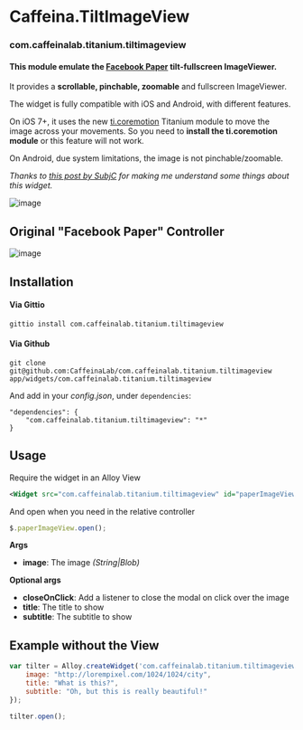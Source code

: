 # Caffeina.TiltImageView

### com.caffeinalab.titanium.tiltimageview

#### This module emulate the [Facebook Paper](https://www.facebook.com/paper) tilt-fullscreen ImageViewer.

It provides a **scrollable, pinchable, zoomable** and fullscreen ImageViewer.

The widget is fully compatible with iOS and Android, with different features.

On iOS 7+, it uses the new [ti.coremotion](http://docs.appcelerator.com/titanium/latest/#!/guide/Core_Motion_Module) Titanium module to move the image across your movements. So you need to **install the ti.coremotion module** or this feature will not work.

On Android, due system limitations, the image is not pinchable/zoomable.

*Thanks to [this post by SubjC](http://subjc.com/facebook-paper-photo-panner/) for making me understand some things about this widget.*

![image](http://cl.ly/image/2F1C3h1r0G2c/687474703a2f2f662e636c2e6c792f6974656d732f30653238304232523236323230453152326333682f6f75742e6a7067%20(1)_iphone5s_spacegrey_portrait.png)


## Original "Facebook Paper" Controller

![image](http://cl.ly/image/0Q3N35163j0P/title-video.gif)


## Installation

#### Via Gittio

```
gittio install com.caffeinalab.titanium.tiltimageview
```

#### Via Github

```
git clone git@github.com:CaffeinaLab/com.caffeinalab.titanium.tiltimageview app/widgets/com.caffeinalab.titanium.tiltimageview
```

And add in your *config.json*, under `dependencies`:

```
"dependencies": {
    "com.caffeinalab.titanium.tiltimageview": "*"
}
```

## Usage

Require the widget in an Alloy View

```xml
<Widget src="com.caffeinalab.titanium.tiltimageview" id="paperImageView" image="http://lorempixel.com/1024/1024/city" title="This is the title!" />
```

And open when you need in the relative controller

```javascript
$.paperImageView.open();
```

**Args**

* **image**: The image *(String|Blob)*

**Optional args**

* **closeOnClick**: Add a listener to close the modal on click over the image
* **title**: The title to show
* **subtitle**: The subtitle to show


## Example without the View

```javascript
var tilter = Alloy.createWidget('com.caffeinalab.titanium.tiltimageview', {
	image: "http://lorempixel.com/1024/1024/city",
	title: "What is this?",
	subtitle: "Oh, but this is really beautiful!"
});

tilter.open();
```
